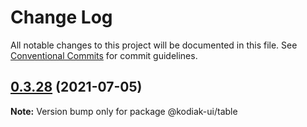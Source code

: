 # Change Log

All notable changes to this project will be documented in this file.
See [Conventional Commits](https://conventionalcommits.org) for commit guidelines.

## [0.3.28](https://github.com/skyverge/kodiak-ui/compare/@kodiak-ui/table@0.3.27...@kodiak-ui/table@0.3.28) (2021-07-05)

**Note:** Version bump only for package @kodiak-ui/table
